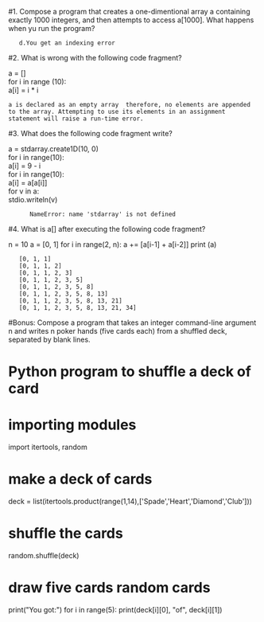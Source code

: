 #1. Compose a program that creates a one-dimentional array a containing exactly 1000 integers, and then attempts to access a[1000]. What happens when yu run the program? 
 

       d.You get an indexing error




#2. What is wrong with the following code fragment?  

a = []  
for i in range (10):  
	a[i] = i * i  

    a is declared as an empty array  therefore, no elements are appended to the array. Attempting to use its elements in an assignment statement will raise a run-time error.

#3. What does the following code fragment write?  

a = stdarray.create1D(10, 0)  
for i in range(10):  
   a[i] = 9 - i  
for i in range(10):  
   a[i] = a[a[i]]  
for v in a:  
   stdio.writeln(v)  


          NameError: name 'stdarray' is not defined


#4. What is a[] after executing the following code fragment?

n = 10
a = [0, 1]
for i in range(2, n):
   a += [a[i-1] + a[i-2]]
   print (a)


       [0, 1, 1]
       [0, 1, 1, 2]
       [0, 1, 1, 2, 3]
       [0, 1, 1, 2, 3, 5]
       [0, 1, 1, 2, 3, 5, 8]
       [0, 1, 1, 2, 3, 5, 8, 13]
       [0, 1, 1, 2, 3, 5, 8, 13, 21]
       [0, 1, 1, 2, 3, 5, 8, 13, 21, 34]

#Bonus: Compose a program that takes an integer command-line argument n and writes n poker hands (five cards each) from a shuffled deck, separated by blank lines.
# Python program to shuffle a deck of card

# importing modules
import itertools, random

# make a deck of cards
deck = list(itertools.product(range(1,14),['Spade','Heart','Diamond','Club']))

# shuffle the cards
random.shuffle(deck)

# draw five cards random cards
print("You got:")
for i in range(5):
   print(deck[i][0], "of", deck[i][1])

